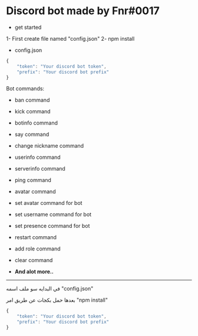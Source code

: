 # Discord bot made by Fnr#0017

- get started

1- First create file named "config.json"
2- npm install

- config.json
```js
{
    "token": "Your discord bot token",
    "prefix": "Your discord bot prefix"
}
```

Bot commands:
- ban command
- kick command
- botinfo command
- say command
- change nickname command
- userinfo command
- serverinfo command
- ping command
- avatar command
- set avatar command for bot
- set username command for bot
- set presence command for bot
- restart command
- add role command
- clear command

- **And alot more..**



---------------------------------------------------------------


في البدايه سو ملف اسمه "config.json"

بعدها حمل بكجات عن طريق امر "npm install"

```js
{
    "token": "Your discord bot token",
    "prefix": "Your discord bot prefix"
}
```
